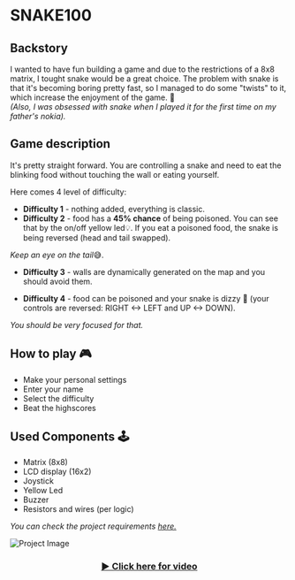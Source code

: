 # SNAKE100
## Backstory 
I wanted to have fun building a game and due to the restrictions of a 8x8 matrix, I tought snake would be a great choice. The problem with snake is that it's becoming boring pretty fast, so I managed to do some "twists" to it, which increase the enjoyment of the game. 🐍         
*(Also, I was obsessed with snake when I played it for the first time on my father's nokia).* 

## Game description
It's pretty straight forward. You are controlling a snake and need to eat the blinking food without touching the wall or eating yourself.

Here comes 4 level of difficulty:
- <b>Difficulty 1</b> - nothing added, everything is classic.
- <b>Difficulty 2</b> - food has a <b>45% chance</b> of being poisoned. You can see that by the on/off yellow led💡. If you eat a poisoned food, the snake is being reversed (head and tail swapped). 

*Keep an eye on the tail*😅.

- <b>Difficulty 3</b> - walls are dynamically generated on the map and you should avoid them.

- <b>Difficulty 4</b> - food can be poisoned and your snake is dizzy 💫 (your controls are reversed: RIGHT <-> LEFT and UP <-> DOWN). 

*You should be very focused for that.*

## How to play 🎮
- Make your personal settings
- Enter your name
- Select the difficulty
- Beat the highscores

## Used Components 🕹️
* Matrix (8x8)
* LCD display (16x2)
* Joystick
* Yellow Led
* Buzzer
* Resistors and wires (per logic)

*You can check the project requirements <a href="https://github.com/RobertLita/SNAKE1000/blob/main/Matrix project requirements.pdf">here.</a>*

![Project Image](assets/)

<div align="center">
  <h3>
    <a href="">
      ▶️ Click here for video
    </a>
  </h3>
</div>
